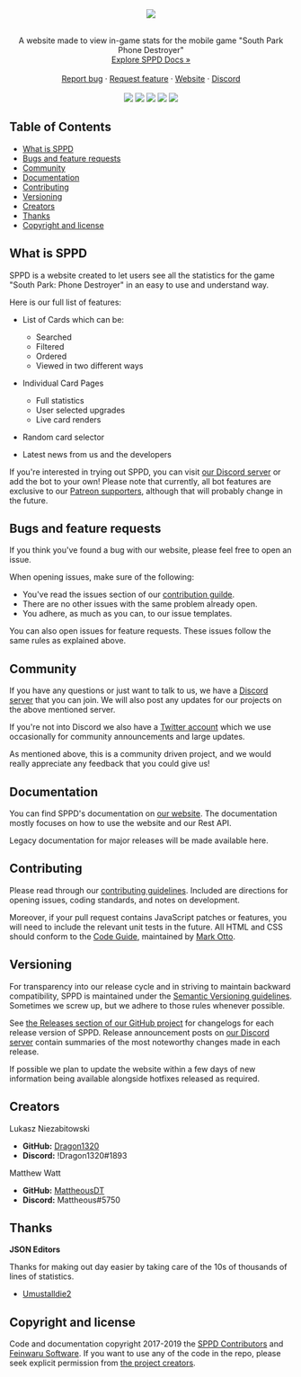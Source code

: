 <div align="center">
<img src="https://cdn.discordapp.com/attachments/558375135719981056/563752427082350596/sppd.png">
<br><br>
  <p>
    A website made to view in-game stats for the mobile game "South Park Phone Destroyer"
    <br>
    <a href="https://sppd.feinwaru.com/docs/welcome">Explore SPPD Docs »</a>
    <br>
    <br>
    <a href="https://github.com/feinwarusoftware/sppd/issues/new?assignees=&labels=bug&template=bug_report.md&title=">Report bug</a>
    ·
    <a href="https://github.com/feinwarusoftware/sppd/issues/new?assignees=&labels=feature&template=feature_request.md&title=">Request feature</a>
    ·
    <a href="https://sppd.feinwaru.com">Website</a>
    ·
    <a href="https://discord.feinwaru.com">Discord</a>
    <br>
    <br>
    <img src="https://img.shields.io/github/release/feinwarusoftware/sppd.svg?style=flat-square" />
    <img src="https://img.shields.io/github/issues/feinwarusoftware/sppd.svg?style=flat-square" />
    <img src="https://img.shields.io/github/languages/top/feinwarusoftware/sppd.svg?colorB=d9ba0f&style=flat-square" />
    <img src="https://img.shields.io/uptimerobot/ratio/m780910333-65b83edf24022c494e9d91ba.svg?label=api%20uptime&style=flat-square" />
    <img src="https://img.shields.io/discord/438701535208275978.svg?style=flat-square" />
    
  </p>
</div>

## Table of Contents

- [What is SPPD](#what-is-sppd)
- [Bugs and feature requests](#bugs-and-feature-requests)
- [Community](#community)
- [Documentation](#documentation)
- [Contributing](#contributing)
- [Versioning](#versioning)
- [Creators](#creators)
- [Thanks](#thanks)
- [Copyright and license](#copyright-and-license)

## What is SPPD

SPPD is a website created to let users see all the statistics for the game "South Park: Phone Destroyer" in an easy to use and understand way. 

Here is our full list of features:

- List of Cards which can be:
  - Searched
  - Filtered
  - Ordered
  - Viewed in two different ways

- Individual Card Pages
  - Full statistics
  - User selected upgrades
  - Live card renders

- Random card selector

- Latest news from us and the developers

If you're interested in trying out SPPD, you can visit [our Discord server](https://awesomo.feinwaru.com) or add the bot to your own! Please note that currently, all bot features are exclusive to our [Patreon supporters](https://www.patreon.com/awesomo), although that will probably change in the future.

## Bugs and feature requests

If you think you've found a bug with our website, please feel free to open an issue.

When opening issues, make sure of the following:

- You've read the issues section of our [contribution guilde](#contributing).
- There are no other issues with the same problem already open.
- You adhere, as much as you can, to our issue templates.

You can also open issues for feature requests. These issues follow the same rules as explained above.

## Community

If you have any questions or just want to talk to us, we have a [Discord server](https://discord.feinwaru.com) that you can join. We will also post any updates for our projects on the above mentioned server.

If you're not into Discord we also have a [Twitter account](https://twitter.com/feinwaru) which we use occasionally for community announcements and large updates.

As mentioned above, this is a community driven project, and we would really appreciate any feedback that you could give us!

## Documentation

You can find SPPD's documentation on [our website](https://sppd.feinwaru.com/docs/welcome). The documentation mostly focuses on how to use the website and our Rest API.

Legacy documentation for major releases will be made available here.

## Contributing

Please read through our [contributing guidelines](https://github.com/feinwarusoftware/sppd/blob/master/CONTRIBUTING.md). Included are directions for opening issues, coding standards, and notes on development.

Moreover, if your pull request contains JavaScript patches or features, you will need to include the relevant unit tests in the future. All HTML and CSS should conform to the [Code Guide](https://github.com/mdo/code-guide), maintained by [Mark Otto](https://github.com/mdo).

## Versioning

For transparency into our release cycle and in striving to maintain backward compatibility, SPPD is maintained under the [Semantic Versioning guidelines](https://semver.org/). Sometimes we screw up, but we adhere to those rules whenever possible.

See [the Releases section of our GitHub project](https://github.com/feinwarusoftware/sppd/releases) for changelogs for each release version of SPPD. Release announcement posts on [our Discord server](https://discord.feinwaru.com) contain summaries of the most noteworthy changes made in each release.

If possible we plan to update the website within a few days of new information being available alongside hotfixes released as required.

## Creators

Lukasz Niezabitowski

- **GitHub:** [Dragon1320](https://github.com/Dragon1320)
- **Discord:** !Dragon1320#1893

Matthew Watt

- **GitHub:** [MattheousDT](https://github.com/MattheousDT)
- **Discord:** Mattheous#5750

## Thanks

**JSON Editors**

Thanks for making out day easier by taking care of the 10s of thousands of lines of statistics.

- [Umustalldie2](https://github.com/Umustalldie2)

## Copyright and license

Code and documentation copyright 2017-2019 the [SPPD Contributors](https://github.com/feinwarusoftware/sppd/graphs/contributors) and [Feinwaru Software](https://github.com/feinwarusoftware). If you want to use any of the code in the repo, please seek explicit permission from [the project creators](#creators).
